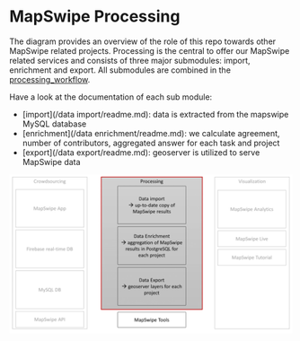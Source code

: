 # MapSwipe Processing

The diagram provides an overview of the role of this repo towards other MapSwipe related projects. Processing is the central to offer our MapSwipe related services and consists of three major submodules: import, enrichment and export. All submodules are combined in the [processing_workflow](/processing_workflow/readme.md).

Have a look at the documentation of each sub module:
* [import](/data import/readme.md): data is extracted from the mapswipe MySQL database
* [enrichment](/data enrichment/readme.md): we calculate agreement, number of contributors, aggregated answer for each task and project
* [export](/data export/readme.md): geoserver is utilized to serve MapSwipe data

<img src="img/overview.PNG" width="600px">